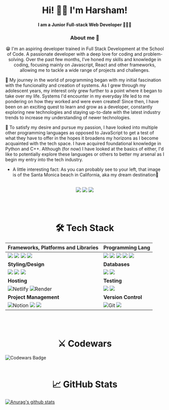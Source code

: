 <h1 align="center">    Hi! 👋🏼   I'm Harsham!  </h1>
<h4 align="center" >   I am a Junior Full-stack Web Developer 👨🏽‍💻 </h4>
<h3 align="center">  About me 🚀   </h3>
<p align="center" > 😁 I'm an aspiring developer trained in Full Stack Development at the School of Code. A passionate developer with a deep love for coding and problem-solving. Over the past few months, I've honed my skills and knowledge in coding, focusing mainly on Javascript, React and other frameworks, allowing me to tackle a wide range of projects and challenges.

🚀 My journey in the world of programming began with my initial fascination with the funcionality and creation of systems. As I grew through my adolescent years, my interest only grew further to a point where it began to take over my life. Systems I'd encounter in my everyday life led to me pondering on how they worked and were even created! Since then, I have been on an exciting quest to learn and grow as a developer, constantly exploring new technologies and staying up-to-date with the latest industry trends to increase my understanding of newer technologies.

🤔 To satisfy my desire and pursue my passion, I have looked into multiple other programming languages as opposed to JavaScript to get a test of what they have to offer in the hopes it broadens my horizons as I become acquainted with the tech space. I have acquired foundational knowledge in Python and C++. Although (for now) I have looked at the basics of either, I'd like to potentially explore these languages or others to better my arsenal as I begin my entry into the tech industry.

- A little interesting fact: As you can probably see to your left, that image is of the Santa Monica beach in California, aka my dream destination🤩
</p>
<br>

<div align="center"> 
  <a href="https://github.com/h4rsham/" target="_blank"><img src="https://img.shields.io/badge/-my_Portfolio-5551E3?style=for-the-badge&logo=ko-f&logoColor=white" target="_blank"></a>
  <a href = "mailto: harsham.latif@outlook.com"><img src="https://img.shields.io/badge/-Email-%23333?style=for-the-badge&logo=gmail&logoColor=white" target="_blank"></a>
  <a href="https://www.linkedin.com/in/h4rsham/" target="_blank"><img src="https://img.shields.io/badge/-LinkedIn-%230077B5?style=for-the-badge&logo=linkedin&logoColor=white" target="_blank"></a> 
 </div>
<br><br>

<br>

<h1 align="center">🛠 Tech Stack</h1>
<div align="center">

| **Frameworks, Platforms and Libraries**  | Programming Lang |
| :--- | :--- |
| <img src="https://img.shields.io/badge/react-%2320232a.svg?style=for-the-badge&logo=react&logoColor=%2361DAFB"> <img src="https://img.shields.io/badge/Next-black?style=for-the-badge&logo=next.js&logoColor=white" > <img src="https://img.shields.io/badge/typescript-%23007ACC.svg?style=for-the-badge&logo=typescript&logoColor=white"> <img src="https://img.shields.io/badge/node.js-6DA55F?style=for-the-badge&logo=node.js&logoColor=white"> |   <img src="https://img.shields.io/badge/javascript-%23323330.svg?style=for-the-badge&logo=javascript&logoColor=%23F7DF1E"> <img src="https://img.shields.io/badge/html5-%23E34F26.svg?style=for-the-badge&logo=html5&logoColor=white"> <img     src="https://img.shields.io/badge/-Python-%23F7D839?style=for-the-badge&logo=python&logoColor=white"> <img     src="https://img.shields.io/badge/-C%2B%2B-%2300599C?style=for-the-badge&logo=c%2B%2B&logoColor=white"> <img   src="https://img.shields.io/badge/-Ruby-%23CC342D?style=for-the-badge&logo=ruby&logoColor=white">
| **Styling/Design** | **Databases** |
| <img src="https://img.shields.io/badge/css3-%231572B6.svg?style=for-the-badge&logo=css3&logoColor=white"> <img src="https://img.shields.io/badge/figma-%23F24E1E.svg?style=for-the-badge&logo=figma&logoColor=white"> <img src="https://img.shields.io/badge/Canva-%2300C4CC.svg?style=for-the-badge&logo=Canva&logoColor=white">|   <img src="https://img.shields.io/badge/MongoDB-%234ea94b.svg?style=for-the-badge&logo=mongodb&logoColor=white">   <img src="https://img.shields.io/badge/postgres-%23316192.svg?style=for-the-badge&logo=postgresql&logoColor=white">|
| **Hosting** | **Testing**|
|   <img src="https://img.shields.io/badge/netlify-%23000000.svg?style=for-the-badge&logo=netlify&logoColor=#00C7B7" alt="Netlify"> <img src="https://img.shields.io/badge/Render-%46E3B7.svg?style=for-the-badge&logo=render&logoColor=white" alt="Render"> |  <img src="https://img.shields.io/badge/-jest-%23C21325?style=for-the-badge&logo=jest&logoColor=white"> <img src="https://img.shields.io/badge/-TestingLibrary-%23E33332?style=for-the-badge&logo=testing-library&logoColor=white"> |
| **Project Management** | **Version Control**|
|  <img src="https://img.shields.io/badge/Notion-000000?style=for-the-badge&logo=notion&logoColor=white" alt="Notion"> <img src="https://img.shields.io/badge/Trello-%23026AA7.svg?style=for-the-badge&logo=Trello&logoColor=white"> <img   src="https://img.shields.io/badge/-GanttProject-%23333333?style=for-the-badge&logo=ganttproject&logoColor=white"> | <img src="https://img.shields.io/badge/Git-F05032.svg?style=for-the-badge&logo=Git&logoColor=white" alt="Git"> <img src="https://img.shields.io/badge/github-%23121011.svg?style=for-the-badge&logo=github&logoColor=white">|
     
</div>


<br><br>


<h1 align="center">⚔️ Codewars</h1>

![Codewars Badge](https://github.r2v.ch/codewars?user=h4rsham&stroke=blue)
<br>
<br>

<h1 align="center">📈 GitHub Stats</h1>

[![Anurag's github stats](https://github-readme-stats.vercel.app/api?username=h4rsham)](https://github.com/h4rsham)
<br>
<br>
<br>

<!--
**h4rsham/h4rsham** is a ✨ _special_ ✨ repository because its `README.md` (this file) appears on your GitHub profile.

Here are some ideas to get you started:

- 🔭 I’m currently working on ...
- 🌱 I’m currently learning ...
- 👯 I’m looking to collaborate on ...
- 🤔 I’m looking for help with ...
- 💬 Ask me about ...
- 📫 How to reach me: ...
- 😄 Pronouns: ...
- ⚡ Fun fact: ...
-->
